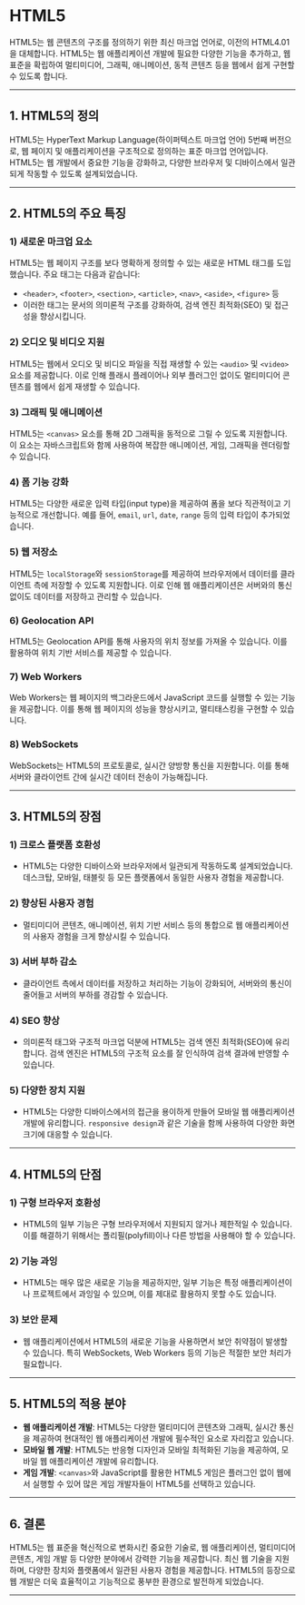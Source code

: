 # HTML5

HTML5는 웹 콘텐츠의 구조를 정의하기 위한 최신 마크업 언어로, 이전의 HTML4.01을 대체합니다. HTML5는 웹 애플리케이션 개발에 필요한 다양한 기능을 추가하고, 웹 표준을 확립하여 멀티미디어, 그래픽, 애니메이션, 동적 콘텐츠 등을 웹에서 쉽게 구현할 수 있도록 합니다.

---

## 1. HTML5의 정의

HTML5는 HyperText Markup Language(하이퍼텍스트 마크업 언어) 5번째 버전으로, 웹 페이지 및 애플리케이션을 구조적으로 정의하는 표준 마크업 언어입니다. HTML5는 웹 개발에서 중요한 기능을 강화하고, 다양한 브라우저 및 디바이스에서 일관되게 작동할 수 있도록 설계되었습니다.

---

## 2. HTML5의 주요 특징

### 1) **새로운 마크업 요소**
HTML5는 웹 페이지 구조를 보다 명확하게 정의할 수 있는 새로운 HTML 태그를 도입했습니다. 주요 태그는 다음과 같습니다:
- `<header>`, `<footer>`, `<section>`, `<article>`, `<nav>`, `<aside>`, `<figure>` 등
- 이러한 태그는 문서의 의미론적 구조를 강화하여, 검색 엔진 최적화(SEO) 및 접근성을 향상시킵니다.

### 2) **오디오 및 비디오 지원**
HTML5는 웹에서 오디오 및 비디오 파일을 직접 재생할 수 있는 `<audio>` 및 `<video>` 요소를 제공합니다. 이로 인해 플래시 플레이어나 외부 플러그인 없이도 멀티미디어 콘텐츠를 웹에서 쉽게 재생할 수 있습니다.

### 3) **그래픽 및 애니메이션**
HTML5는 `<canvas>` 요소를 통해 2D 그래픽을 동적으로 그릴 수 있도록 지원합니다. 이 요소는 자바스크립트와 함께 사용하여 복잡한 애니메이션, 게임, 그래픽을 렌더링할 수 있습니다.

### 4) **폼 기능 강화**
HTML5는 다양한 새로운 입력 타입(input type)을 제공하여 폼을 보다 직관적이고 기능적으로 개선합니다. 예를 들어, `email`, `url`, `date`, `range` 등의 입력 타입이 추가되었습니다.

### 5) **웹 저장소**
HTML5는 `localStorage`와 `sessionStorage`를 제공하여 브라우저에서 데이터를 클라이언트 측에 저장할 수 있도록 지원합니다. 이로 인해 웹 애플리케이션은 서버와의 통신 없이도 데이터를 저장하고 관리할 수 있습니다.

### 6) **Geolocation API**
HTML5는 Geolocation API를 통해 사용자의 위치 정보를 가져올 수 있습니다. 이를 활용하여 위치 기반 서비스를 제공할 수 있습니다.

### 7) **Web Workers**
Web Workers는 웹 페이지의 백그라운드에서 JavaScript 코드를 실행할 수 있는 기능을 제공합니다. 이를 통해 웹 페이지의 성능을 향상시키고, 멀티태스킹을 구현할 수 있습니다.

### 8) **WebSockets**
WebSockets는 HTML5의 프로토콜로, 실시간 양방향 통신을 지원합니다. 이를 통해 서버와 클라이언트 간에 실시간 데이터 전송이 가능해집니다.

---

## 3. HTML5의 장점

### 1) **크로스 플랫폼 호환성**
- HTML5는 다양한 디바이스와 브라우저에서 일관되게 작동하도록 설계되었습니다. 데스크탑, 모바일, 태블릿 등 모든 플랫폼에서 동일한 사용자 경험을 제공합니다.

### 2) **향상된 사용자 경험**
- 멀티미디어 콘텐츠, 애니메이션, 위치 기반 서비스 등의 통합으로 웹 애플리케이션의 사용자 경험을 크게 향상시킬 수 있습니다.

### 3) **서버 부하 감소**
- 클라이언트 측에서 데이터를 저장하고 처리하는 기능이 강화되어, 서버와의 통신이 줄어들고 서버의 부하를 경감할 수 있습니다.

### 4) **SEO 향상**
- 의미론적 태그와 구조적 마크업 덕분에 HTML5는 검색 엔진 최적화(SEO)에 유리합니다. 검색 엔진은 HTML5의 구조적 요소를 잘 인식하여 검색 결과에 반영할 수 있습니다.

### 5) **다양한 장치 지원**
- HTML5는 다양한 디바이스에서의 접근을 용이하게 만들어 모바일 웹 애플리케이션 개발에 유리합니다. `responsive design`과 같은 기술을 함께 사용하여 다양한 화면 크기에 대응할 수 있습니다.

---

## 4. HTML5의 단점

### 1) **구형 브라우저 호환성**
- HTML5의 일부 기능은 구형 브라우저에서 지원되지 않거나 제한적일 수 있습니다. 이를 해결하기 위해서는 폴리필(polyfill)이나 다른 방법을 사용해야 할 수 있습니다.

### 2) **기능 과잉**
- HTML5는 매우 많은 새로운 기능을 제공하지만, 일부 기능은 특정 애플리케이션이나 프로젝트에서 과잉일 수 있으며, 이를 제대로 활용하지 못할 수도 있습니다.

### 3) **보안 문제**
- 웹 애플리케이션에서 HTML5의 새로운 기능을 사용하면서 보안 취약점이 발생할 수 있습니다. 특히 WebSockets, Web Workers 등의 기능은 적절한 보안 처리가 필요합니다.

---

## 5. HTML5의 적용 분야

- **웹 애플리케이션 개발**: HTML5는 다양한 멀티미디어 콘텐츠와 그래픽, 실시간 통신을 제공하여 현대적인 웹 애플리케이션 개발에 필수적인 요소로 자리잡고 있습니다.
- **모바일 웹 개발**: HTML5는 반응형 디자인과 모바일 최적화된 기능을 제공하여, 모바일 웹 애플리케이션 개발에 유리합니다.
- **게임 개발**: `<canvas>`와 JavaScript를 활용한 HTML5 게임은 플러그인 없이 웹에서 실행할 수 있어 많은 게임 개발자들이 HTML5를 선택하고 있습니다.

---

## 6. 결론

HTML5는 웹 표준을 혁신적으로 변화시킨 중요한 기술로, 웹 애플리케이션, 멀티미디어 콘텐츠, 게임 개발 등 다양한 분야에서 강력한 기능을 제공합니다. 최신 웹 기술을 지원하며, 다양한 장치와 플랫폼에서 일관된 사용자 경험을 제공합니다. HTML5의 등장으로 웹 개발은 더욱 효율적이고 기능적으로 풍부한 환경으로 발전하게 되었습니다.

---
